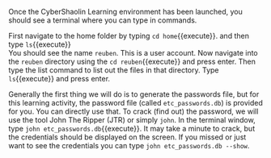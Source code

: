Once the CyberShaolin Learning environment has been launched, you should see a terminal where you can type in commands.

First navigate to the home folder by typing `cd home`{{execute}}. and then type `ls`{{execute}}    
You should see the name `reuben`. This is a user account.
Now navigate into the `reuben` directory using the `cd reuben`{{execute}} and press enter. Then type the list command to list out the files in that directory. Type `ls`{{execute}} and press enter. 

Generally the first thing we will do is to generate the passwords file, but for this learning activity, the password file (called `etc_passwords.db`) is provided for you. You can directly use that.
To crack (find out) the password, we will use the tool John The Ripper (JTR) or simply `john`. In the terminal window, type `john etc_passwords.db`{{execute}}. It may take a minute to crack, but the credentials should be displayed on the screen. If you missed or just want to see the credentials you can type `john etc_passwords.db --show`.
